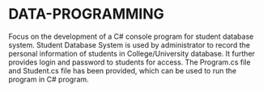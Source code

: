 # DATA-PROGRAMMING
Focus on the development of a C# console program for student database system.
Student Database System is used by administrator to record the personal information of students in College/University database. 
It further provides login and password to students for access.
The Program.cs file and Student.cs file has been provided, which can be used to run the program in C# program.

